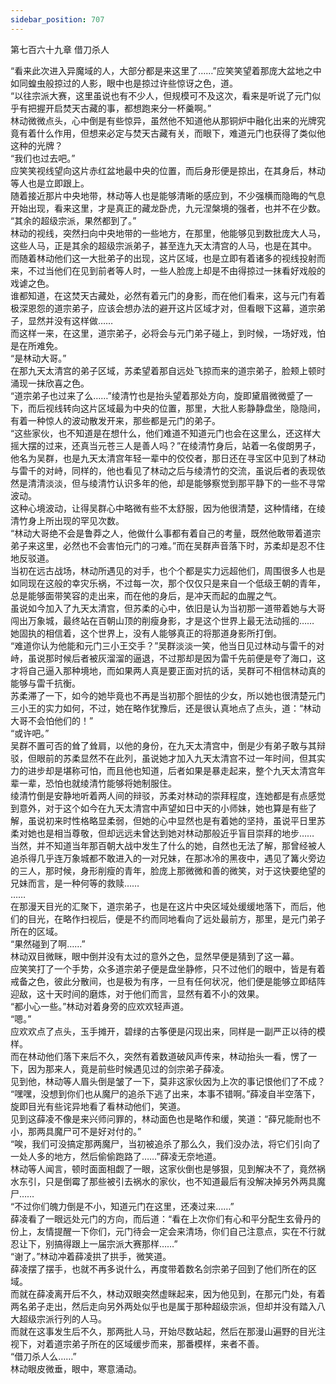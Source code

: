```yaml
---
sidebar_position: 707
---
```

 第七百六十九章 借刀杀人


“看来此次进入异魔域的人，大部分都是来这里了……”应笑笑望着那庞大盆地之中如同蝗虫般掠过的人影，眼中也是掠过许些惊讶之色，道。  
“以往宗派大赛，这里虽说也有不少人，但规模可不及这次，看来是听说了元门似乎有把握开启焚天古藏的事，都想跑来分一杯羹啊。”  
林动微微点头，心中倒是有些惊异，虽然他不知道他从那铜炉中融化出来的光牌究竟有着什么作用，但想来必定与焚天古藏有关，而眼下，难道元门也获得了类似他这种的光牌？  
“我们也过去吧。”  
应笑笑视线望向这片赤红盆地最中央的位置，而后身形便是掠出，在其身后，林动等人也是立即跟上。  
随着接近那片中央地带，林动等人也是能够清晰的感应到，不少强横而隐晦的气息开始出现，看来这里，才是真正的藏龙卧虎，九元涅槃境的强者，也并不在少数。  
“其余的超级宗派，果然都到了。”  
林动的视线，突然扫向中央地带的一些地方，在那里，他能够见到数批庞大人马，这些人马，正是其余的超级宗派弟子，甚至连九天太清宫的人马，也是在其中。  
而随着林动他们这一大批弟子的出现，这片区域，也是立即有着诸多的视线投射而来，不过当他们在见到前者等人时，一些人脸庞上却是不由得掠过一抹看好戏般的戏谑之色。  
谁都知道，在这焚天古藏处，必然有着元门的身影，而在他们看来，这与元门有着极深恩怨的道宗弟子，应该会想办法的避开这片区域才对，但看眼下这幕，道宗弟子，显然并没有这样做……  
而这样一来，在这里，道宗弟子，必将会与元门弟子碰上，到时候，一场好戏，怕是在所难免。  
“是林动大哥。”  
在那九天太清宫的弟子区域，苏柔望着那自远处飞掠而来的道宗弟子，脸颊上顿时涌现一抹欣喜之色。  
“道宗弟子也过来了么……”绫清竹也是抬头望着那处方向，旋即黛眉微微蹙了一下，而后视线转向这片区域最为中央的位置，那里，大批人影静静盘坐，隐隐间，有着一种惊人的波动散发开来，那些都是元门的弟子。  
“这些家伙，也不知道是在想什么，他们难道不知道元门也会在这里么，还这样大摇大摆的过来，还真当元苍三人是善人吗？”在绫清竹身后，站着一名俊朗男子，他名为吴群，也是九天太清宫年轻一辈中的佼佼者，那日还在寻宝区中见到了林动与雷千的对峙，同样的，他也看见了林动之后与绫清竹的交流，虽说后者的表现依然是清清淡淡，但与绫清竹认识多年的他，却是能够察觉到那平静下的一些不寻常波动。  
这种心境波动，让得吴群心中略微有些不太舒服，因为他很清楚，这种情绪，在绫清竹身上所出现的罕见次数。  
“林动大哥绝不会是鲁莽之人，他做什么事都有着自己的考量，既然他敢带着道宗弟子来这里，必然也不会害怕元门的刁难。”而在吴群声音落下时，苏柔却是忍不住地反驳道。  
当初在远古战场，林动所遇见的对手，也个个都是实力远超他们，周围很多人也是如同现在这般的幸灾乐祸，不过每一次，那个仅仅只是来自一个低级王朝的青年，总是能够面带笑容的走出来，而在他的身后，是冲天而起的血腥之气。  
虽说如今加入了九天太清宫，但苏柔的心中，依旧是认为当初那一道带着她与大哥闯出万象城，最终站在百朝山顶的削瘦身影，才是这个世界上最无法动摇的……  
她固执的相信着，这个世界上，没有人能够真正的将那道身影所打倒。  
“难道你认为他能和元门三小王交手？”吴群淡淡一笑，他当日见过林动与雷千的对峙，虽说那时候后者被灰溜溜的逼退，不过那却是因为雷千先前便是夸了海口，这才将自己逼入那种境地，而如果两人真是要正面对抗的话，吴群可不相信林动真的能够与雷千抗衡。  
苏柔滞了一下，如今的她毕竟也不再是当初那个胆怯的少女，所以她也很清楚元门三小王的实力如何，不过，她在略作犹豫后，还是很认真地点了点头，道：“林动大哥不会怕他们的！”  
“或许吧。”  
吴群不置可否的耸了耸肩，以他的身份，在九天太清宫中，倒是少有弟子敢与其辩驳，但眼前的苏柔显然不在此列，虽说她才加入九天太清宫不过一年时间，但其实力的进步却是堪称可怕，而且他也知道，后者如果是暴走起来，整个九天太清宫年辈一辈，恐怕也就绫清竹能够将她制服住。  
绫清竹倒是安静地听着两人间的辩驳，苏柔对林动的崇拜程度，连她都是有点感觉到意外，对于这个如今在九天太清宫中声望如日中天的小师妹，她也算是有些了解，虽说初来时性格略显柔弱，但她的心中显然也是有着她的坚持，虽说平日里苏柔对她也是相当尊敬，但却远远未曾达到她对林动那般近乎盲目崇拜的地步……  
当然，并不知道当年那百朝大战中发生了什么的她，自然也无法了解，那曾经被人追杀得几乎连万象城都不敢进入的一对兄妹，在那冰冷的黑夜中，遇见了篝火旁边的三人，那时候，身形削瘦的青年，脸庞上那微微和善的微笑，对于这快要绝望的兄妹而言，是一种何等的救赎……  
……  
在那漫天目光的汇聚下，道宗弟子，也是在这片中央区域处缓缓地落下，而后，他们的目光，在略作扫视后，便是不约而同地看向了远处最前方，那里，是元门弟子所在的区域。  
“果然碰到了啊……”  
林动双目微眯，眼中倒并没有太过的意外之色，显然早便是猜到了这一幕。  
应笑笑打了一个手势，众多道宗弟子便是盘坐静修，只不过他们的眼中，皆是有着戒备之色，彼此分散间，也是极为有序，一旦有任何状况，他们便是能够立即结阵迎敌，这十天时间的磨炼，对于他们而言，显然有着不小的效果。  
“都小心一些。”林动对着身旁的应欢欢轻声道。  
“嗯。”  
应欢欢点了点头，玉手摊开，碧绿的古筝便是闪现出来，同样是一副严正以待的模样。  
而在林动他们落下来后不久，突然有着数道破风声传来，林动抬头一看，愣了一下，因为那来人，竟是前些时候遇见过的剑宗弟子薛凌。  
见到他，林动等人眉头倒是皱了一下，莫非这家伙因为上次的事记恨他们了不成？  
“嘿嘿，没想到你们也从魔尸的追杀下逃了出来，本事不错啊。”薛凌自半空落下，旋即目光有些诧异地看了看林动他们，笑道。  
见到这薛凌不像是来兴师问罪的，林动面色也是略作和缓，笑道：“薛兄能耐也不小，那两具魔尸可不是好对付的。”  
“唉，我们可没搞定那两魔尸，当初被追杀了那么久，我们没办法，将它们引向了一处人多的地方，然后偷偷跑路了……”薛凌无奈地道。  
林动等人闻言，顿时面面相觑了一眼，这家伙倒也是够狠，见到解决不了，竟然祸水东引，只是倒霉了那些被引去祸水的家伙，也不知道最后有没解决掉另外两具魔尸……  
“不过你们魄力倒是不小，知道元门在这里，还凑过来……”  
薛凌看了一眼远处元门的方向，而后道：“看在上次你们有心和平分配生玄骨丹的份上，友情提醒一下你们，元门待会一定会来清场，你们自己注意点，实在不行就忍让下，别搞得跟上一届宗派大赛那样……”  
“谢了。”林动冲着薛凌拱了拱手，微笑道。  
薛凌摆了摆手，也就不再多说什么，再度带着数名剑宗弟子回到了他们所在的区域。  
而就在薛凌离开后不久，林动双眼突然虚眯起来，因为他见到，在那元门处，有着两名弟子走出，然后走向另外两处似乎也是属于那种超级宗派，但却并没有踏入八大超级宗派行列的人马。  
而就在这事发生后不久，那两批人马，开始尽数站起，然后在那漫山遍野的目光注视下，对着道宗弟子所在的区域缓步而来，那番模样，来者不善。  
“借刀杀人么……”  
林动眼皮微垂，眼中，寒意涌动。  
  
  
